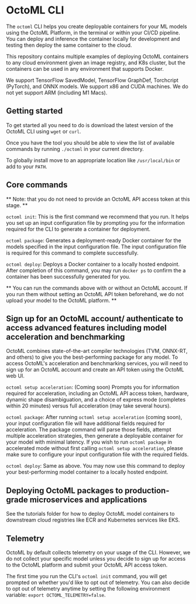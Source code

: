 # OctoML CLI

The `octoml` CLI helps you create deployable containers for your ML models using the OctoML Platform, in the terminal or within your CI/CD pipeline.
You can deploy and inference the container locally for development and testing then deploy the same container to the cloud.

This repository contains multiple examples of deploying OctoML containers to any cloud environment given an image registry,
and K8s cluster, but the containers can be used in any environment that supports Docker.

We support TensorFlow SavedModel, TensorFlow GraphDef, Torchcript (PyTorch), and ONNX models.
We support x86 and CUDA machines. We do not yet support ARM (including M1 Macs).

## Getting started

To get started all you need to do is download the latest version of the OctoML CLI using `wget` or `curl`.

Once you have the tool you should be able to view the list of available commands by running `./octoml` in your current directory.

To globally install move to an appropriate location like `/usr/local/bin` or add to your `PATH`.

## Core commands

** Note: that you do not need to provide an OctoML API access token at this stage. **

`octoml init`: This is the first command we recommend that you run. It helps you set up an input configuration file by prompting you for the information required for the CLI to generate a container for deployment.

`octoml package`: Generates a deployment-ready Docker container for the models specified in the input configuration file. The input configuration file is required for this command to complete successfully.

`octoml deploy`: Deploys a Docker container to a locally hosted endpoint. After completion of this command, you may run `docker ps` to confirm the a container has been successfully generated for you.

** You can run the commands above with or without an OctoML account. If you run them without setting an OctoML API token beforehand, we do not upload your model to the OctoML platform. **

## Sign up for an OctoML account/ authenticate to access advanced features including model acceleration and benchmarking
OctoML combines state-of-the-art compiler technologies (TVM, ONNX-RT, and others) to give you the best-performing package for any model. To access OctoML's acceleration and benchmarking services, you will need to sign up for an OctoML account and create an API token using the OctoML web UI.

`octoml setup acceleration`: (Coming soon) Prompts you for information required for acceleration, including an OctoML API access token, hardware, dynamic shape disambiguation, and a choice of express mode (completes within 20 minutes) versus full acceleration (may take several hours).

`octoml package`: After running `octoml setup acceleration` (coming soon), your input configuration file will have additional fields required for acceleration. The package command will parse those fields, attempt multiple acceleration strategies, then generate a deployable container for your model with minimal latency. If you wish to run `octoml package` in accelerated mode without first calling `octoml setup acceleration`, please make sure to configure your input configuration file with the required fields.

`octoml deploy`: Same as above. You may now use this command to deploy your best-performing model container to a locally hosted endpoint.

## Deploying OctoML packages to production-grade microservices and applications

See the tutorials folder for how to deploy OctoML model containers to downstream cloud registries like ECR and Kubernetes services like EKS.

## Telemetry

OctoML by default collects telemetry on your usage of the CLI. However, we do not collect your specific model unless you decide to sign up for access to the OctoML platform and submit your OctoML API access token.

The first time you run the CLI's `octoml init` command, you will get prompted on whether you'd like to opt out of telemetry. You can also decide to opt out of telemetry anytime by setting the following environment variable: `export OCTOML_TELEMETRY=false`.
